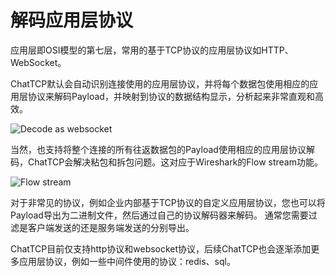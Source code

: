 # 解码应用层协议

应用层即OSI模型的第七层，常用的基于TCP协议的应用层协议如HTTP、WebSocket。

ChatTCP默认会自动识别连接使用的应用层协议，并将每个数据包使用相应的应用层协议来解码Payload，并映射到协议的数据结构显示，分析起来非常直观和高效。

![Decode as websocket](/images/decode-application-layer-protocols/chat-payload-webscoket.png)

当然，也支持将整个连接的所有往返数据包的Payload使用相应的应用层协议解码，ChatTCP会解决粘包和拆包问题。这对应于Wireshark的Flow stream功能。

![Flow stream](/images/decode-application-layer-protocols/flow-stream-decode-app-layer-protocol.png)

对于非常见的协议，例如企业内部基于TCP协议的自定义应用层协议，您也可以将Payload导出为二进制文件，然后通过自己的协议解码器来解码。
通常您需要过滤是客户端发送的还是服务端发送的分别导出。

ChatTCP目前仅支持http协议和websocket协议，后续ChatTCP也会逐渐添加更多应用层协议，例如一些中间件使用的协议：redis、sql。

